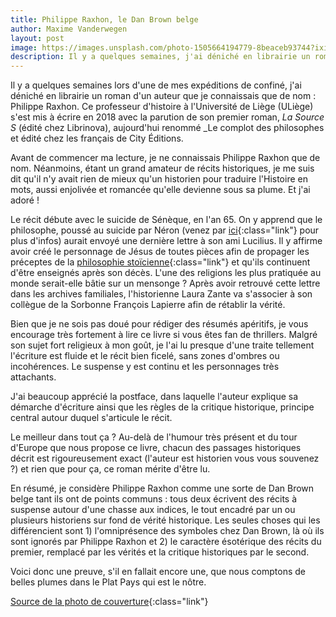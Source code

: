 ```yaml
---
title: Philippe Raxhon, le Dan Brown belge
author: Maxime Vanderwegen
layout: post
image: https://images.unsplash.com/photo-1505664194779-8beaceb93744?ixid=MnwxMjA3fDB8MHxwaG90by1wYWdlfHx8fGVufDB8fHx8&ixlib=rb-1.2.1&auto=format&fit=crop&w=1350&q=80
description: Il y a quelques semaines, j'ai déniché en librairie un roman de Philippe Raxhon. Ce professeur d'histoire à l'Université de Liège s'est mis à écrire en 2018 avec la parution de son premier roman, _La Source S_. Je m'en vais vous le faire découvrir dans cet article !
---
```


Il y a quelques semaines lors d'une de mes expéditions de confiné, j'ai déniché en librairie un roman d'un auteur que je connaissais que de nom : Philippe Raxhon. Ce professeur d'histoire à l'Université de Liège (ULiège) s'est mis à écrire en 2018 avec la parution de son premier roman, _La Source S_ (édité chez Librinova), aujourd'hui renommé _Le complot des philosophes et édité chez les français de City Éditions.

Avant de commencer ma lecture, je ne connaissais Philippe Raxhon que de nom. Néanmoins, étant un grand amateur de récits historiques, je me suis dit qu'il n'y avait rien de mieux qu'un historien pour traduire l'Histoire en mots, aussi enjolivée et romancée qu'elle devienne sous sa plume. Et j'ai adoré !

Le récit débute avec le suicide de Sénèque, en l'an 65. On y apprend que le philosophe, poussé au suicide par Néron (venez par [ici](https://www.revuedesdeuxmondes.fr/12-avril-65-suicide-de-seneque/){:class="link"} pour plus d'infos) aurait envoyé une dernière lettre à son ami Lucilius. Il y affirme avoir créé le personnage de Jésus de toutes pièces afin de propager les préceptes de la [philosophie stoïcienne](https://renauddemaret.com/stoicisme/){:class="link"} et qu'ils continuent d'être enseignés après son décès. L'une des religions les plus pratiquée au monde serait-elle bâtie sur un mensonge ? Après avoir retrouvé cette lettre dans les archives familiales, l'historienne Laura Zante va s'associer à son collègue de la Sorbonne François Lapierre afin de rétablir la vérité.

Bien que je ne sois pas doué pour rédiger des résumés apéritifs, je vous encourage très fortement à lire ce livre si vous êtes fan de thrillers. Malgré son sujet fort religieux à mon goût, je l'ai lu presque d'une traite tellement l'écriture est fluide et le récit bien ficelé, sans zones d'ombres ou incohérences. Le suspense y est continu et les personnages très attachants.

J'ai beaucoup apprécié la postface, dans laquelle l'auteur explique sa démarche d'écriture ainsi que les règles de la critique historique, principe central autour duquel s'articule le récit.

Le meilleur dans tout ça ? Au-delà de l'humour très présent et du tour d'Europe que nous propose ce livre, chacun des passages historiques décrit est rigoureusement exact (l'auteur est historien vous vous souvenez ?) et rien que pour ça, ce roman mérite d'être lu.

En résumé, je considère Philippe Raxhon comme une sorte de Dan Brown belge tant ils ont de points communs : tous deux écrivent des récits à suspense autour d'une chasse aux indices, le tout encadré par un ou plusieurs historiens sur fond de vérité historique. Les seules choses qui les différencient sont 1) l'omniprésence des symboles chez Dan Brown, là où ils sont ignorés par Philippe Raxhon et 2) le caractère ésotérique des récits du premier, remplacé par les vérités et la critique historiques par le second.

Voici donc une preuve, s'il en fallait encore une, que nous comptons de belles plumes dans le Plat Pays qui est le nôtre.

[Source de la photo de couverture](https://images.unsplash.com/photo-1505664194779-8beaceb93744?ixid=MnwxMjA3fDB8MHxwaG90by1wYWdlfHx8fGVufDB8fHx8&ixlib=rb-1.2.1&auto=format&fit=crop&w=1350&q=80){:class="link"}

